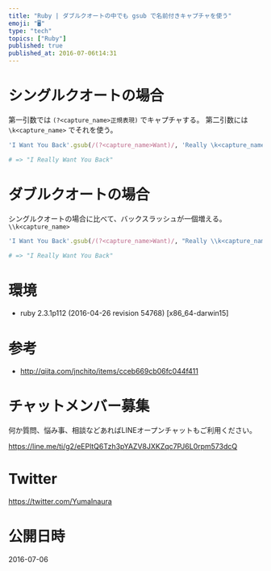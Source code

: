 ```yaml
---
title: "Ruby | ダブルクオートの中でも gsub で名前付きキャプチャを使う"
emoji: "🖥"
type: "tech"
topics: ["Ruby"]
published: true
published_at: 2016-07-06t14:31
---
```


# シングルクオートの場合

第一引数では `(?<capture_name>正規表現)` でキャプチャする。
第二引数には `\k<capture_name>` でそれを使う。

```rb
'I Want You Back'.gsub(/(?<capture_name>Want)/, 'Really \k<capture_name>')

# => "I Really Want You Back"
```

# ダブルクオートの場合

シングルクオートの場合に比べて、バックスラッシュが一個増える。
`\\k<capture_name>` 

```rb
'I Want You Back'.gsub(/(?<capture_name>Want)/, "Really \\k<capture_name>")

# => "I Really Want You Back"
```

# 環境

- ruby 2.3.1p112 (2016-04-26 revision 54768) [x86_64-darwin15]

# 参考

- http://qiita.com/jnchito/items/cceb669cb06fc044f411








<!-- Update From Qiita API -->

# チャットメンバー募集


何か質問、悩み事、相談などあればLINEオープンチャットもご利用ください。

https://line.me/ti/g2/eEPltQ6Tzh3pYAZV8JXKZqc7PJ6L0rpm573dcQ





# Twitter


https://twitter.com/YumaInaura


<!-- Update From Qiita API -->



# 公開日時

2016-07-06
